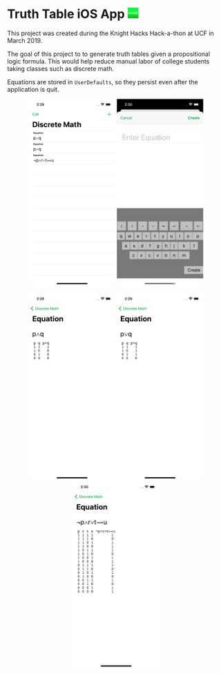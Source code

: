 # Truth Table iOS App <img src="Images/Icon.png" height="25"/>

This project was created during the Knight Hacks Hack-a-thon at UCF in March 2019.

The goal of this project to to generate truth tables given a propositional logic formula. This would help reduce manual labor of college students taking classes such as discrete math.

Equations are stored in `UserDefaults`, so they persist even after the application is quit.

<div align="center">

<img src="Images/Start%20Screen.png" width="200"/> <img src="Images/Enter%20Equation.png" width="200"/>

<img src="Images/1.png" width="200"/> <img src="Images/2.png" width="200"/> <img src="Images/3.png" width="200"/>

</div>